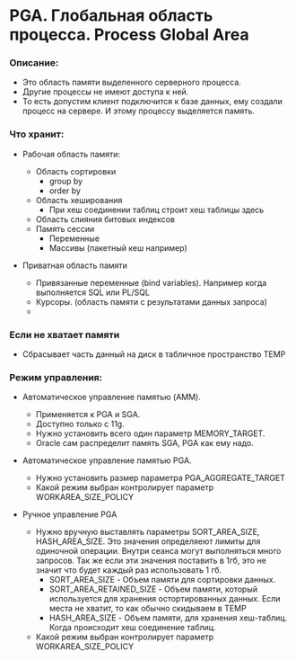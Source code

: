 # PGA. Глобальная область процесса. Process Global Area


### Описание: 
  - Это область памяти выделенного серверного процесса.
  - Другие процессы не имеют доступа к ней.
  - То есть допустим клиент подключится к базе данных, ему создали процесс на сервере. И этому процессу выделяется память.

### Что хранит: 
  - Рабочая область памяти: 
    - Область сортировки
      - group by
	  - order by 
    - Область хеширования
	  - При хеш соединении таблиц строит хеш таблицы здесь
    - Область слияния битовых индексов
    - Память сессии
      - Переменные
	  - Массивы (пакетный кеш например)
  
  - Приватная область памяти
    - Привязанные переменные (bind variables). Например когда выполняется SQL или PL/SQL
	- Курсоры. (область памяти с результатами данных запроса)
	-
  
### Если не хватает памяти
  - Сбрасывает часть данный на диск в табличное пространство TEMP

### Режим управления: 
  - Автоматическое управление памятью (AMM).
    - Применяется к PGA и SGA.
	- Доступно только с 11g.
	- Нужно установить всего один параметр MEMORY_TARGET.
	- Oracle сам распределит память SGA, PGA как ему надо.
  
  - Автоматическое управление памятью PGA.
    - Нужно установить размер параметра PGA_AGGREGATE_TARGET
	- Какой режим выбран контролирует параметр WORKAREA_SIZE_POLICY
  
  - Ручное управление PGA
    - Нужно вручную выставлять параметры SORT_AREA_SIZE, HASH_AREA_SIZE. Это значения определяеют лимиты для одиночной операции. Внутри сеанса могут выполняться много запросов. Так же если эти значения поставить в 1гб, это не значит что будет каждый раз использовать 1 гб. 
		- SORT_AREA_SIZE - Объем памяти для сортировки данных.
		- SORT_AREA_RETAINED_SIZE - Объем памяти, который используется для хранения остортированных данных. Если места не хватит, то как обычно скидываем в TEMP
		- HASH_AREA_SIZE - Объем памяти, для хранения хеш-таблиц. Когда происходит хеш соединение таблиц.
	- Какой режим выбран контролирует параметр WORKAREA_SIZE_POLICY